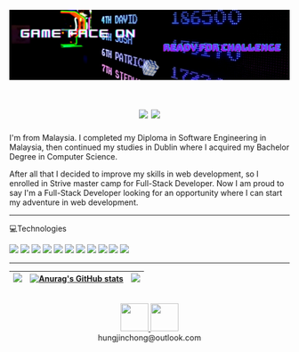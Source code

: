 ![Hung Jin Chong Header](/images/header.jfif)

<h1 align="center"><img src="https://res.cloudinary.com/waliwalo/image/upload/v1618384835/portfolio/hello_xk8bsg.png" width="350px"/> <img src="https://res.cloudinary.com/waliwalo/image/upload/v1618306281/portfolio/handWave_oow7h1.gif" width="35px"></h1>

<p>
I'm from Malaysia. I completed my Diploma in Software Engineering in Malaysia, then continued my studies in Dublin where I acquired my Bachelor Degree in Computer Science.
</p>
<p>
After all that I decided to improve my skills in web development, so I enrolled in Strive master camp for Full-Stack Developer. Now I am proud to say I'm a Full-Stack Developer looking for an opportunity where I can start my adventure in web development.
</p>

---

💻Technologies
<br>

[![](https://img.shields.io/badge/-Mongo-grey?logo=mongodb)](#)
![](https://img.shields.io/badge/-ExpressJS-grey?logo=express)
![](https://img.shields.io/badge/-React-grey?logo=react)
![](https://img.shields.io/badge/-NodeJS-grey?logo=node.js)
![](https://img.shields.io/badge/-Typescript-grey?logo=typescript)
![](https://img.shields.io/badge/-Redux-grey?logo=redux)
![](https://img.shields.io/badge/-SocketIO-grey?logo=socket.io)
![](https://img.shields.io/badge/-GSAP-grey?logo=greensock)
![](https://img.shields.io/badge/-Heroku-grey?logo=heroku)
![](https://img.shields.io/badge/-Vercel-grey?logo=vercel)
![](https://img.shields.io/badge/-Github-grey?logo=github)

---

| ![](https://res.cloudinary.com/waliwalo/image/upload/v1618387221/portfolio/oie_1495826LPVkI2IU_3_eqlsqj.gif) | [![Anurag's GitHub stats](https://github-readme-stats.vercel.app/api?username=waliwalo&count_private=true&show_icons=true&theme=dark&hide=stars,contribs)](https://github.com/WaliWalo) | ![](https://res.cloudinary.com/waliwalo/image/upload/v1618387221/portfolio/oie_1495826LPVkI2IU_3_eqlsqj.gif) |
| ------------------------------------------------------------------------------------------------------------ | :------------------------------------------------------------------------------------------------------------------------------------------------------------------------------------------------------------: | ------------------------------------------------------------------------------------------------------------ |

<br>

<div align="center">
    <a href="https://www.linkedin.com/in/hungjinchong/" target="_blank">        
            <img src="https://res.cloudinary.com/waliwalo/image/upload/v1617786130/portfolio/linkedin-icon-2_cv4ywd.svg" 
            width="50" height="50"/>
    </a>
    <a href="https://jin-portfolio.vercel.app/" target="_blank">       
            <img src="https://res.cloudinary.com/waliwalo/image/upload/v1617807197/portfolio/AvatarMaker_2_kp8v5q.png"
            width="50" height="50"/>
    </a>
</div>

<div align="center">hungjinchong@outlook.com</div>

<!--
**WaliWalo/WaliWalo** is a ✨ _special_ ✨ repository because its `README.md` (this file) appears on your GitHub profile.

Here are some ideas to get you started:

- 🔭 I’m currently working on ...
- 🌱 I’m currently learning ...
- 👯 I’m looking to collaborate on ...
- 🤔 I’m looking for help with ...
- 💬 Ask me about ...
- 📫 How to reach me: ...
- 😄 Pronouns: ...
- ⚡ Fun fact: ...
  -->
